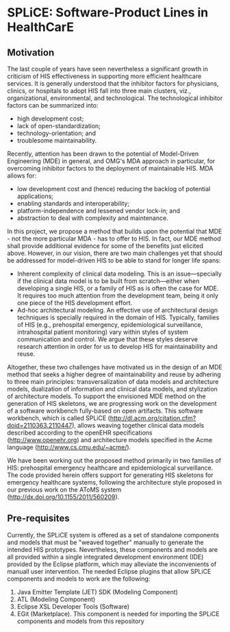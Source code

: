 # SPLiCE: Software-Product Lines in HealthCarE

## Motivation

The last couple of years have seen nevertheless a significant growth in criticism of HIS effectiveness in supporting more efficient healthcare services. 
It is generally understood that the inhibitor factors for physicians, clinics, or hospitals to adopt HIS fall into three main clusters, viz., organizational, environmental, and technological. 
The technological inhibitor factors can be summarized into:

- high development cost;
- lack of open-standardization;
- technology-orientation; and
- troublesome maintainability.

Recently, attention has been drawn to the potential of Model-Driven Engineering (MDE) in general, and OMG's MDA approach in particular, for overcoming inhibitor factors to the deployment of maintainable HIS. 
MDA allows for:

- low development cost and (hence) reducing the backlog of potential applications;
- enabling standards and interoperability;
- platform-independence and lessened vendor lock-in; and
- abstraction to deal with complexity and maintenance.

In this project, we propose a method that builds upon the potential that MDE - not the more particular MDA - has to offer to HIS. 
In fact, our MDE method shall provide additional evidence for some of the benefits just elicited above. 
However, in our vision, there are two main challenges yet that should be addressed for model-driven HIS to be able to stand for longer life spans:

- Inherent complexity of clinical data modeling. This is an issue—specially if the clinical data model is to be built from scratch—either when developing a single HIS, or a family of HIS as is often the case for MDE. It requires too much attention from the development team, being it only one piece of the HIS development effort.
- Ad-hoc architectural modeling. An effective use of architectural design techniques is specially required in the domain of HIS. Typically, families of HIS (e.g., prehospital emergency, epidemiological surveillance, intrahospital patient monitoring) vary within styles of system communication and control. We argue that these styles deserve research attention in order for us to develop HIS for maintainability and reuse.

Altogether, these two challenges have motivated us in the design of an MDE method that seeks a higher degree of maintainability and reuse by adhering to three main principles: transversalization of data models and architecture models, dualization of information and clinical data models, and stylization of architecture models. 
To support the envisioned MDE method on the generation of HIS skeletons, we are progressing work on the development of a software workbench fully-based on open artifacts. 
This software workbench, which is called SPLiCE (http://dl.acm.org/citation.cfm?doid=2110363.2110447), allows weaving together clinical data models described according to the openEHR specifications (http://www.openehr.org) and architecture models specified in the Acme language (http://www.cs.cmu.edu/~acme/).

We have been working out the proposed method primarily in two families of HIS: prehospital emergency healthcare and epidemiological surveillance. 
The code provided herein offers support for generating HIS skeletons for emergency healthcare systems, following the architecture style proposed in our previous work on the AToMS system (http://dx.doi.org/10.1155/2011/560209).

## Pre-requisites

Currently, the SPLiCE system is offered as a set of standalone components and models that must be "weaved together" manually to generate the intended HIS prototypes. 
Nevertheless, these components and models are all provided within a single integrated development environment (IDE) provided by the Eclipse platform, which may alleviate the inconvenients of manuall user intervention. 
The needed Eclipse plugins that allow SPLiCE components and models to work are the following:

1.	Java Emitter Template (JET) SDK (Modeling Component)
2.	ATL (Modeling Component)
3.	Eclipse XSL Developer Tools (Software)
4.	EGit (Marketplace). This component is needed for importing the SPLiCE components and models from this repository



